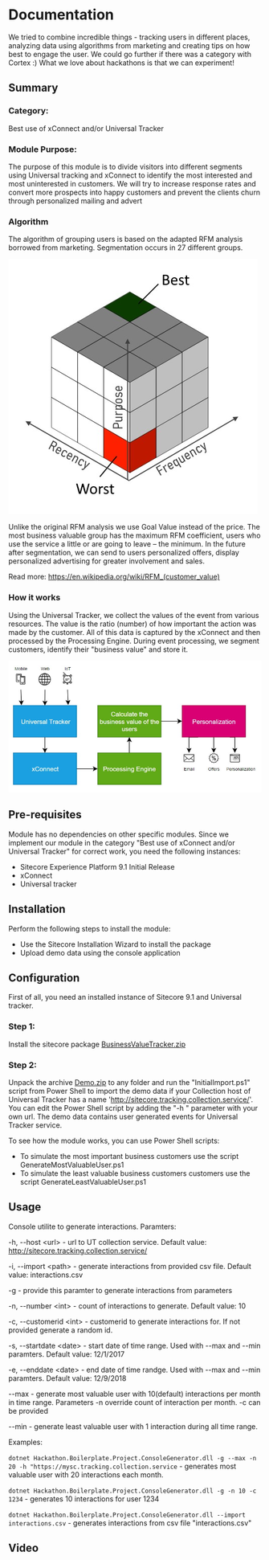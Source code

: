# Documentation

We tried to combine incredible things - tracking users in different places, analyzing data using algorithms from marketing and creating tips on how best to engage the user. We could go further if there was a category with Cortex :) What we love about hackathons is that we can experiment!

## Summary

### Category:

Best use of xConnect and/or Universal Tracker

### Module Purpose: 

The purpose of this module is to divide visitors into different segments using Universal tracking and xConnect to identify the most interested and most uninterested in customers. We will try to increase response rates and convert more prospects into happy customers  and prevent the clients churn  through personalized mailing and advert

### Algorithm

The algorithm of grouping users is based on the adapted RFM analysis borrowed from marketing. Segmentation occurs in 27 different groups.

![rfm](https://github.com/Sitecore-Hackathon/2019-NaN/blob/master/documentation/images/rfm.jpg)

Unlike the original RFM analysis we use Goal Value instead of the price. The most business valuable group has the maximum RFM coefficient, users who use the service a little or are going to leave – the minimum. In the future after segmentation, we can send to users personalized offers, display personalized advertising for greater involvement and sales.


Read more: https://en.wikipedia.org/wiki/RFM_(customer_value)

### How it works

Using the Universal Tracker, we collect the values of the event from various resources. The value is the ratio (number) of how important the action was made by the customer. All of this data is captured by the xConnect and then processed by the Processing Engine. During event processing, we segment customers, identify their "business value" and store it.

![process](https://github.com/Sitecore-Hackathon/2019-NaN/blob/master/documentation/images/process.jpg)

## Pre-requisites

Module has no dependencies on other specific modules. Since we implement our module in the category "Best use of xConnect and/or Universal Tracker" for correct work, you need the following instances:

- Sitecore Experience Platform 9.1 Initial Release
- xConnect
- Universal tracker

## Installation

Perform the following steps to install the module:

- Use the Sitecore Installation Wizard to install the package
- Upload demo data using the console application

## Configuration

First of all, you need an installed instance of Sitecore 9.1 and Universal tracker. 


### Step 1:
Install the sitecore package [BusinessValueTracker.zip](https://github.com/Sitecore-Hackathon/2019-NaN/install/BusinessValueTracker.zip)

### Step 2: 
Unpack the archive [Demo.zip](https://github.com/Sitecore-Hackathon/2019-NaN/install/Demo.zip) to any folder and run the "InitialImport.ps1" script from Power Shell to import the demo data if your Collection host of Universal Tracker has a name 'http://sitecore.tracking.collection.service/'. You can edit the Power Shell script by adding the "-h " parameter with your own url. The demo data contains user generated events for Universal Tracker service.

To see how the module works, you can use Power Shell scripts:

- To simulate the most important business customers use the script GenerateMostValuableUser.ps1
- To simulate the least valuable business customers customers use the script GenerateLeastValuableUser.ps1


## Usage


Console utilite to generate interactions.
Paramters:

-h, --host \<url> - url to UT collection service. Default value: http://sitecore.tracking.collection.service/
    
-i, --import \<path> - generate interactions from provided csv file. Default value: interactions.csv
    
-g - provide this paramter to generate interactions from parameters

-n, --number \<int> - count of interactions to generate. Default value: 10
    
-c, --customerid \<int> - customerid to generate interactions for. If not provided generate a random id.
    
-s, --startdate \<date> - start date of time range. Used with --max and --min paramters. Default value: 12/1/2017
    
-e, --enddate \<date> - end date of time randge. Used with --max and --min paramters. Default value: 12/9/2018
    
--max - generate most valuable user with 10(default) interactions per month in time range. Parameters -n override count of interaction per month. -c can be provided

--min - generate least valuable user with 1 interaction during all time range. 

Examples:

`dotnet Hackathon.Boilerplate.Project.ConsoleGenerator.dll -g --max -n 20 -h "https://mysc.tracking.collection.service` - generates most valuable user with 20 interactions each month.

`dotnet Hackathon.Boilerplate.Project.ConsoleGenerator.dll -g -n 10 -c 1234` - generates 10 interactions for user 1234

`dotnet Hackathon.Boilerplate.Project.ConsoleGenerator.dll --import interactions.csv` - generates interactions from csv file "interactions.csv"
    


## Video

